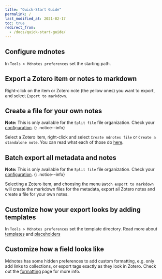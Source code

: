 ```yaml
---
title: "Quick-Start Guide"
permalink: /
last_modified_at: 2021-02-17
toc: true
redirect_from:
  - /docs/quick-start-guide/
---
```



## Configure mdnotes

In `Tools > Mdnotes preferences` set the starting path.

## Export a Zotero item or notes to markdown

Right-click on the item or Zotero note (the yellow ones) you want to export, and select `Export to markdown`.

## Create a file for your own notes

**Note:** This is only available for the `Split file` file organization. Check your [configuration](/zotero-mdnotes/docs/configuration/).
{: .notice--info}

Select a Zotero item, right-click and select `Create mdnotes file` or `Create a standalone note`.
You can read what each of those do [here](/zotero-mdnotes/docs/templates/#mdnotes-default-template).

## Batch export all metadata and notes

**Note:** This is only available for the `Split file` file organization. Check your [configuration](/zotero-mdnotes/docs/configuration/).
{: .notice--info}

Selecting a Zotero item, and choosing the menu `Batch export to markdown` will create the markdown files for the metadata, export all Zotero notes and create a file for your own notes.

## Customize how your export looks by adding templates

In `Tools > Mdnotes preferences` set the template directory.
Read more about [templates](/zotero-mdnotes/docs/templates/) and [placeholders](/zotero-mdnotes/docs/placeholders/)

## Customize how a field looks like

Mdnotes has some hidden preferences to add custom formatting, e.g. only add links to collections, or export tags exactly as they look in Zotero. Check out the [formatting](/zotero-mdnotes/docs/formatting/) page for more info.
